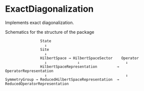 # ExactDiagonalization

Implements exact diagonalization.

Schematics for the structure of the package
```
                State
                  ↓
                Site
                  ↓
                HilbertSpace → HilbertSpaceSector    Operator
                  ↓              ↓                     ↓
                HilbertSpaceRepresentation         → OperatorRepresentation
                  ↓                                    ↓
SymmetryGroup → ReducedHilbertSpaceRepresentation  → ReducedOperatorRepresentation
```
